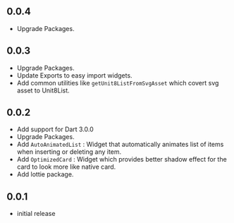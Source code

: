 ## 0.0.4

- Upgrade Packages.

## 0.0.3

- Upgrade Packages.
- Update Exports to easy import widgets.
- Add common utilities like `getUnit8ListFromSvgAsset` which covert svg asset to Unit8List.

## 0.0.2

- Add support for Dart 3.0.0
- Upgrade Packages.
- Add `AutoAnimatedList` : Widget that automatically animates list of items when inserting or
  deleting any item.
- Add `OptimizedCard` : Widget which provides better shadow effect for the card to look more like
  native card.
- Add lottie package.

## 0.0.1

- initial release
